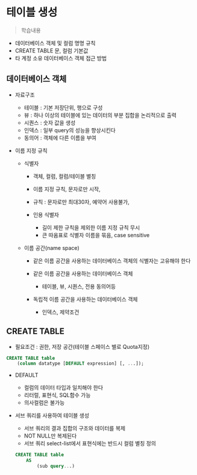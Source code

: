 # 테이블 생성
> 학습내용
- 데이터베이스 객체 및 컬럼 명명 규칙
- CREATE TABLE 문, 컬럼 기본값
- 타 계정 소유 데이터베이스 객체 접근 방법

## 데이터베이스 객체
- 자료구조
    - 테이블 : 기본 저장단위, 행으로 구성
    - 뷰 : 하나 이상의 테이블에 있는 데이터의 부분 집합을 논리적으로 출력
    - 시퀀스 : 숫자 값을 생성
    - 인덱스 : 일부 query의 성능을 향상시킨다
    - 동의어 : 객체에 다른 이름을 부여

- 이름 지정 규칙
    - 식별자 
        - 객체, 컬럼, 컬럼/테이블 별칭
        - 이름 지정 규칙, 문자로만 시작, 

        - 규칙 : 문자로만 최대30자, 예약어 사용불가, 
        - 인용 식별자
            - 길이 제한 규칙을 제외한 이름 지정 규칙 무시
            - 큰 따옴표로 식별자 이름을 묶음, case sensitive
    
    - 이름 공간(name space)
        - 같은 이름 공간을 사용하는 데이터베이스 객체의 식별자는 고유해야 한다
        - 같은 이름 공간을 사용하는 데이터베이스 객체
            - 테이블, 뷰, 시퀀스, 전용 동의어등
        
        - 독립적 이름 공간을 사용하는 데이터베이스 객체
            - 인덱스, 제약조건
        
    

## CREATE TABLE
- 필요조건 : 권한, 저장 공간(테이블 스페이스 별로 Quota지정)
```sql
CREATE TABLE table
    (column datatype [DEFAULT expression] [, ...]);
```
- DEFAULT 
    - 컬럼의 데이터 타입과 일치해야 한다
    - 리터럴, 표현식, SQL함수 가능
    - 의사컬럼은 불가능

- 서브 쿼리를 사용하여 테이블 생성
    - 서브 쿼리의 결과 집합의 구조와 데이터를 복제
    - NOT NULL만 복제된다
    - 서브 쿼리 select-list에서 표현식에는 반드시 컬럼 별칭 정의
    ```sql
    CREATE TABLE table
        AS
            (sub query...)
    ```